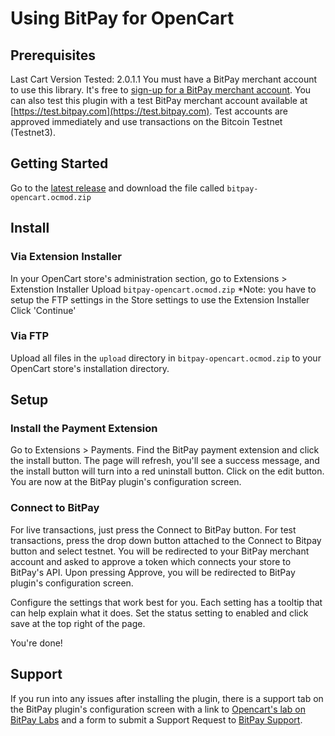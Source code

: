# Using BitPay for OpenCart
## Prerequisites
Last Cart Version Tested: 2.0.1.1
You must have a BitPay merchant account to use this library.  It's free to [sign-up for a BitPay merchant account](https://bitpay.com/start).
You can also test this plugin with a test BitPay merchant account available at [https://test.bitpay.com](https://test.bitpay.com).  Test accounts are approved immediately and use transactions on the Bitcoin Testnet (Testnet3).

## Getting Started
Go to the [latest release](https://github.com/bitpay/opencart-plugin/releases/latest) and download the file called `bitpay-opencart.ocmod.zip`


## Install
### Via Extension Installer
In your OpenCart store's administration section, go to Extensions > Extenstion Installer
Upload `bitpay-opencart.ocmod.zip` *Note: you have to setup the FTP settings in the Store settings to use the Extension Installer
Click 'Continue'

### Via FTP
Upload all files in the `upload` directory in `bitpay-opencart.ocmod.zip` to your OpenCart store's installation directory.

## Setup
### Install the Payment Extension
Go to Extensions > Payments.
Find the BitPay payment extension and click the install button.  The page will refresh, you'll see a success message, and the install button will turn into a red uninstall button.
Click on the edit button.  You are now at the BitPay plugin's configuration screen.

### Connect to BitPay
For live transactions, just press the Connect to BitPay button.  For test transactions, press the drop down button attached to the Connect to Bitpay button and select testnet.
You will be redirected to your BitPay merchant account and asked to approve a token which connects your store to BitPay's API.
Upon pressing Approve, you will be redirected to BitPay plugin's configuration screen.

Configure the settings that work best for you.  Each setting has a tooltip that can help explain what it does.
Set the status setting to enabled and click save at the top right of the page.

You're done!

## Support

If you run into any issues after installing the plugin, there is a support tab on the BitPay plugin's configuration screen with a link to [Opencart's lab on BitPay Labs](http://bitpaylabs.com/c/plugins/opencart) and a form to submit a Support Request to [BitPay Support](https://support.bitpay.com).
